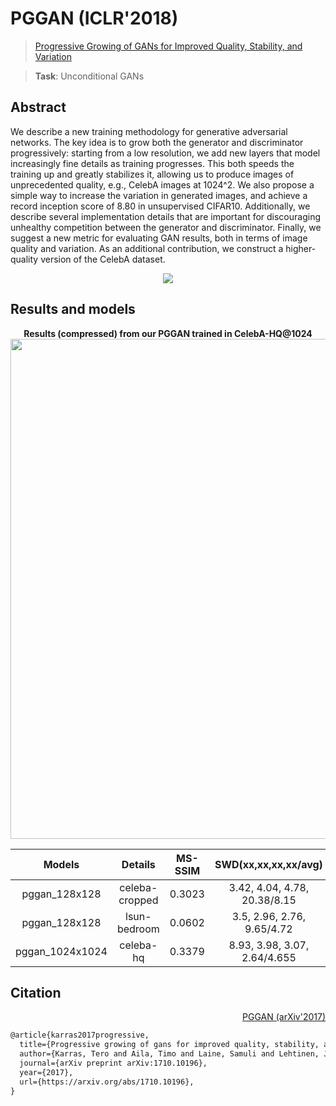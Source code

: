 # PGGAN (ICLR'2018)

> [Progressive Growing of GANs for Improved Quality, Stability, and Variation](https://arxiv.org/abs/1710.10196)

> **Task**: Unconditional GANs

<!-- [ALGORITHM] -->

## Abstract

<!-- [ABSTRACT] -->

We describe a new training methodology for generative adversarial networks. The key idea is to grow both the generator and discriminator progressively: starting from a low resolution, we add new layers that model increasingly fine details as training progresses. This both speeds the training up and greatly stabilizes it, allowing us to produce images of unprecedented quality, e.g., CelebA images at 1024^2. We also propose a simple way to increase the variation in generated images, and achieve a record inception score of 8.80 in unsupervised CIFAR10. Additionally, we describe several implementation details that are important for discouraging unhealthy competition between the generator and discriminator. Finally, we suggest a new metric for evaluating GAN results, both in terms of image quality and variation. As an additional contribution, we construct a higher-quality version of the CelebA dataset.

<!-- [IMAGE] -->

<div align=center>
<img src="https://user-images.githubusercontent.com/28132635/143053374-c03894c3-6def-49c2-94ed-80c4accee726.JPG" />
</div>

## Results and models

<div align="center">
  <b> Results (compressed) from our PGGAN trained in CelebA-HQ@1024</b>
  <br/>
  <img src="https://user-images.githubusercontent.com/12726765/114009864-1df45400-9896-11eb-9d25-da9eabfe02ce.png" width="800"/>
</div>

|     Models      |    Details     | MS-SSIM |     SWD(xx,xx,xx,xx/avg)     |                               Config                                |                               Download                                |
| :-------------: | :------------: | :-----: | :--------------------------: | :-----------------------------------------------------------------: | :-------------------------------------------------------------------: |
|  pggan_128x128  | celeba-cropped | 0.3023  | 3.42, 4.04, 4.78, 20.38/8.15 | [config](https://github.com/open-mmlab/mmediting/tree/master/configs/pggan/pggan_8xb4-12Mimgs_celeba-cropped-128x128.py) | [model](https://download.openmmlab.com/mmgen/pggan/pggan_celeba-cropped_128_g8_20210408_181931-85a2e72c.pth) |
|  pggan_128x128  |  lsun-bedroom  | 0.0602  |  3.5, 2.96, 2.76, 9.65/4.72  | [config](https://github.com/open-mmlab/mmediting/tree/master/configs/pggan/pggan_8xb4-12Mimgs_lsun-bedroom-128x128.py) | [model](https://download.openmmlab.com/mmgen/pggan/pggan_lsun-bedroom_128x128_g8_20210408_182033-5e59f45d.pth) |
| pggan_1024x1024 |   celeba-hq    | 0.3379  | 8.93, 3.98, 3.07, 2.64/4.655 | [config](https://github.com/open-mmlab/mmediting/tree/master/configs/pggan/pggan_8xb4-12Mimg_celeba-hq-1024x1024.py) | [model](https://download.openmmlab.com/mmgen/pggan/pggan_celeba-hq_1024_g8_20210408_181911-f1ef51c3.pth) |

## Citation

<summary align="right"><a href="https://arxiv.org/abs/1710.10196">PGGAN (arXiv'2017)</a></summary>

```latex
@article{karras2017progressive,
  title={Progressive growing of gans for improved quality, stability, and variation},
  author={Karras, Tero and Aila, Timo and Laine, Samuli and Lehtinen, Jaakko},
  journal={arXiv preprint arXiv:1710.10196},
  year={2017},
  url={https://arxiv.org/abs/1710.10196},
}
```
